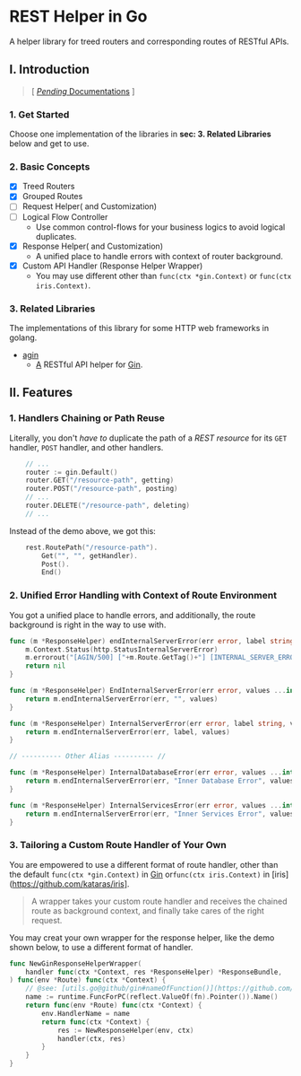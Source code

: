 # REST Helper in Go

<!-- > 2020-11-23T04:39:24+08:00 -->

A helper library
for treed routers and corresponding routes of RESTful APIs.


## I. Introduction

> [ [*Pending* Documentations](#) ]

### 1. Get Started

Choose one implementation of the libraries in **sec: 3. Related Libraries** below and get to use.

### 2. Basic Concepts
<!-- ## II. Basic Concepts -->

- [x] Treed Routers
- [x] Grouped Routes
- [ ] Request Helper( and Customization)
- [ ] Logical Flow Controller
    - Use common control-flows for your business logics to avoid logical duplicates.
- [x] Response Helper( and Customization)
    - A unified place to handle errors with context of router background.
- [x] Custom API Handler (Response Helper Wrapper)
	- You may use different other than `func(ctx *gin.Context)` or `func(ctx iris.Context)`.

### 3. Related Libraries

The implementations of this library for some HTTP web frameworks in golang.

- [agin](http://github.com/goslib/agin)
    - [A](http://github.com/goslib/agin) RESTful API helper for [Gin](https://github.com/gin-gonic/gin).



## II. Features

### 1. Handlers Chaining or Path Reuse

Literally, you don't *have to* duplicate the path of a *REST resource*
for its `GET` handler, `POST` handler, and other handlers.

```go
	// ...
	router := gin.Default()
	router.GET("/resource-path", getting)
	router.POST("/resource-path", posting)
	// ...
	router.DELETE("/resource-path", deleting)
	// ...
```

Instead of the demo above, we got this:

```go
	rest.RoutePath("/resource-path").
		Get("", "", getHandler).
		Post().
		End()
```


### 2. Unified Error Handling with Context of Route Environment

You got a unified place to handle errors, and additionally,
the route background is right in the way to use with.

```go
func (m *ResponseHelper) endInternalServerError(err error, label string, values []interface{}) *ResponseBundle {
	m.Context.Status(http.StatusInternalServerError)
	m.errorout("[AGIN/500] ["+m.Route.GetTag()+"] [INTERNAL_SERVER_ERROR]", err, label, values)
	return nil
}

func (m *ResponseHelper) EndInternalServerError(err error, values ...interface{}) *ResponseBundle {
	return m.endInternalServerError(err, "", values)
}

func (m *ResponseHelper) InternalServerError(err error, label string, values ...interface{}) *ResponseBundle {
	return m.endInternalServerError(err, label, values)
}

// ---------- Other Alias ---------- //

func (m *ResponseHelper) InternalDatabaseError(err error, values ...interface{}) *ResponseBundle {
	return m.endInternalServerError(err, "Inner Database Error", values)
}

func (m *ResponseHelper) InternalServicesError(err error, values ...interface{}) *ResponseBundle {
	return m.endInternalServerError(err, "Inner Services Error", values)
}
```

### 3. Tailoring a Custom Route Handler of Your Own

You are empowered to use a different format of route handler,
other than the default `func(ctx *gin.Context)` in [Gin](https://github.com/gin-gonic/gin)
or`func(ctx iris.Context)` in [iris](https://github.com/kataras/iris].

> A wrapper takes your custom route handler and receives the chained route as background context,
and finally take cares of the right request. 

You may creat your own wrapper for the response helper, like the demo shown below, to use a different format of handler.

```go
func NewGinResponseHelperWrapper(
	handler func(ctx *Context, res *ResponseHelper) *ResponseBundle,
) func(env *Route) func(ctx *Context) {
	// @see: [utils.go@github/gin#nameOfFunction()](https://github.com/gin-gonic/gin/blob/7742ff50e0a05d079a0c468ccfbf7c6ecfe2414b/utils.go#L123)
	name := runtime.FuncForPC(reflect.ValueOf(fn).Pointer()).Name()
	return func(env *Route) func(ctx *Context) {
		env.HandlerName = name
		return func(ctx *Context) {
			res := NewResponseHelper(env, ctx)
			handler(ctx, res)
		}
	}
}
```
